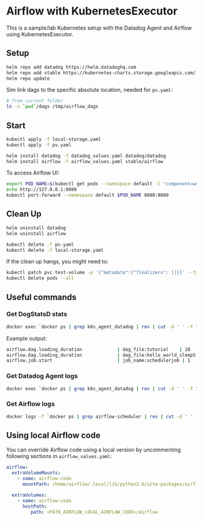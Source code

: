 # Airflow with KubernetesExecutor

This is a sample/lab Kubernetes setup with the Datadog Agent and Airflow using KubernetesExecutor.
 
## Setup

```bash
helm repo add datadog https://helm.datadoghq.com
helm repo add stable https://kubernetes-charts.storage.googleapis.com/
helm repo update
```

Sim link dags to the specific absolute location, needed for `pv.yaml`:

```bash
# from current folder
ln -s `pwd`/dags /tmp/airflow_dags
```

## Start

```bash
kubectl apply -f local-storage.yaml
kubectl apply -f pv.yaml

helm install datadog -f datadog_values.yaml datadog/datadog
helm install airflow -f airflow_values.yaml stable/airflow
```

To access Airflow UI:
```bash
export POD_NAME=$(kubectl get pods --namespace default -l "component=web,app=airflow" -o jsonpath="{.items[0].metadata.name}")
echo http://127.0.0.1:8080
kubectl port-forward --namespace default $POD_NAME 8080:8080
```

## Clean Up

```bash
helm uninstall datadog
helm uninstall airflow

kubectl delete -f pv.yaml
kubectl delete -f local-storage.yaml
```

If the clean up hangs, you might need to:

```bash
kubectl patch pvc test-volume -p '{"metadata":{"finalizers": []}}' --type=merge
kubectl delete pods --all
```

## Useful commands

### Get DogStatsD stats

```bash
docker exec `docker ps | grep k8s_agent_datadog | rev | cut -d ' ' -f 1 | rev` agent dogstatsd-stats
```

Example output:

```bash
airflow.dag.loading_duration             | dag_file:tutorial    | 10         | 2020-10-14 10:35:22.3520601 +0000 UTC
airflow.dag.loading_duration             | dag_file:hello_world_sleep5 | 9          | 2020-10-14 10:35:22.352042 +0000 UTC
airflow.job.start                        | job_name:schedulerjob | 1          | 2020-10-14 10:34:37.0857417 +0000 UTC
```

### Get Datadog Agent logs

```bash
docker exec `docker ps | grep k8s_agent_datadog | rev | cut -d ' ' -f 1 | rev` tail -f /var/log/datadog/agent.log
```

### Get Airflow logs

```bash
docker logs -f `docker ps | grep airflow-scheduler | rev | cut -d ' ' -f 1 | rev`
```

## Using local Airflow code

You can override Airflow code using a local version by uncommenting following sections in `airflow_values.yaml`:

```yaml
airflow:
  extraVolumeMounts:
    - name: airflow-code
      mountPath: /home/airflow/.local/lib/python3.6/site-packages/airflow/airflow

  extraVolumes:
    - name: airflow-code
      hostPath:
         path: <PATH_AIRFLOW_LOCAL_AIRFLOW_CODE>/airflow
``` 
